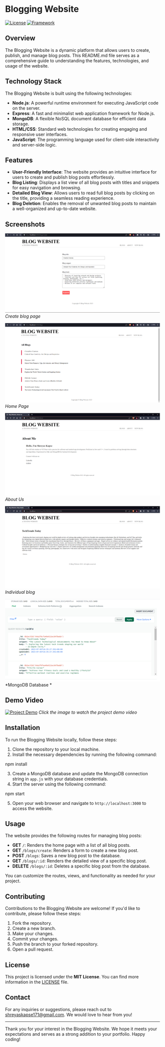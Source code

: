 # Blogging Website
[![License](https://img.shields.io/badge/license-MIT-blue.svg)](LICENSE)
[![Framework](https://img.shields.io/badge/Framework-Nodejs-green)](Framework)

## Overview

The Blogging Website is a dynamic platform that allows users to create, publish, and manage blog posts. This README.md file serves as a comprehensive guide to understanding the features, technologies, and usage of the website.

## Technology Stack

The Blogging Website is built using the following technologies:

- **Node.js**: A powerful runtime environment for executing JavaScript code on the server.
- **Express**: A fast and minimalist web application framework for Node.js.
- **MongoDB**: A flexible NoSQL document database for efficient data storage.
- **HTML/CSS**: Standard web technologies for creating engaging and responsive user interfaces.
- **JavaScript**: The programming language used for client-side interactivity and server-side logic.

## Features

- **User-Friendly Interface**: The website provides an intuitive interface for users to create and publish blog posts effortlessly.
- **Blog Listing**: Displays a list view of all blog posts with titles and snippets for easy navigation and browsing.
- **Detailed Blog View**: Allows users to read full blog posts by clicking on the title, providing a seamless reading experience.
- **Blog Deletion**: Enables the removal of unwanted blog posts to maintain a well-organized and up-to-date website.

## Screenshots

![Screenshot 1](https://github.com/shreyas-kapse/Blog_Website/blob/main/Screenshots/Screenshot%202023-07-03%20220934.png)
*Create blog page*

![Screenshot 2](https://github.com/shreyas-kapse/Blog_Website/blob/main/Screenshots/Screenshot%202023-07-03%20221029.png)
*Home Page*

![Screenshot 3](https://github.com/shreyas-kapse/Blog_Website/blob/main/Screenshots/Screenshot%202023-07-03%20230815.png)
*About Us*

![Screenshot 4](https://github.com/shreyas-kapse/Blog_Website/blob/main/Screenshots/Screenshot%202023-07-03%20231216.png)
*Individual blog*

![Screenshot 5](https://github.com/shreyas-kapse/Blog_Website/blob/main/Screenshots/Screenshot%202023-07-03%20232801.png)
*MongoDB Database *

## Demo Video

[![Project Demo](https://example.com/path/to/video-thumbnail.png)](https://example.com/path/to/demo-video.mp4)
*Click the image to watch the project demo video*

## Installation

To run the Blogging Website locally, follow these steps:

1. Clone the repository to your local machine.
2. Install the necessary dependencies by running the following command:

npm install

3. Create a MongoDB database and update the MongoDB connection string in `app.js` with your database credentials.
4. Start the server using the following command:

npm start

5. Open your web browser and navigate to `http://localhost:3000` to access the website.

## Usage

The website provides the following routes for managing blog posts:

- **GET** `/`: Renders the home page with a list of all blog posts.
- **GET** `/blogs/create`: Renders a form to create a new blog post.
- **POST** `/blogs`: Saves a new blog post to the database.
- **GET** `/blogs/:id`: Renders the detailed view of a specific blog post.
- **DELETE** `/blogs/:id`: Deletes a specific blog post from the database.

You can customize the routes, views, and functionality as needed for your project.

## Contributing

Contributions to the Blogging Website are welcome! If you'd like to contribute, please follow these steps:

1. Fork the repository.
2. Create a new branch.
3. Make your changes.
4. Commit your changes.
5. Push the branch to your forked repository.
6. Open a pull request.

## License

This project is licensed under the **MIT License**. You can find more information in the [LICENSE](https://example.com/path/to/license) file.

## Contact

For any inquiries or suggestions, please reach out to [shreyaskapse171@gmail.com](mailto:shreyaskapse171@gmail.com). We would love to hear from you!

---

Thank you for your interest in the Blogging Website. We hope it meets your expectations and serves as a strong addition to your portfolio. Happy coding!

